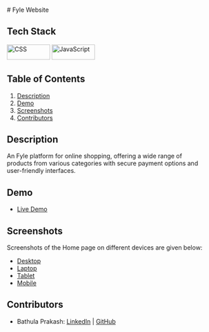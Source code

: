 <div style="background-color🍏; padding: 20px;">
# Fyle Website

## Tech Stack

<div >
  <img src="https://img.shields.io/badge/CSS3-1572B6?style=for-the-badge&logo=css3&logoColor=white" width="100" height="35" alt="CSS"/>
  <img src="https://img.shields.io/badge/JavaScript-F7DF1E?style=for-the-badge&logo=javascript&logoColor=black" width="100" height="35" alt="JavaScript"/>
</div>

## Table of Contents

1. [Description](#description)
2. [Demo](#demo)
4. [Screenshots](#screenshots)
5. [Contributors](#contributors)

## Description

An Fyle platform for online shopping, offering a wide range of products from various categories with secure payment options and user-friendly interfaces.

## Demo

- [Live Demo](https://6693a7754b9eb42c34f31ba3--regal-meerkat-eac88a.netlify.app/)


## Screenshots

Screenshots of the Home page on different devices are given below:

- [Desktop](./Images/Home-Page_Desktop.png)
- [Laptop](./Images/Home-Page_Laptop.png)
- [Tablet](./Images/Home-Page_Tablet.png)
- [Mobile](./Images/Home-Page_Mobile.png)

## Contributors

- Bathula Prakash: [LinkedIn](https://www.linkedin.com/in/bathulaprakash/) | [GitHub](https://github.com/PrakashBathula88)
</div>
